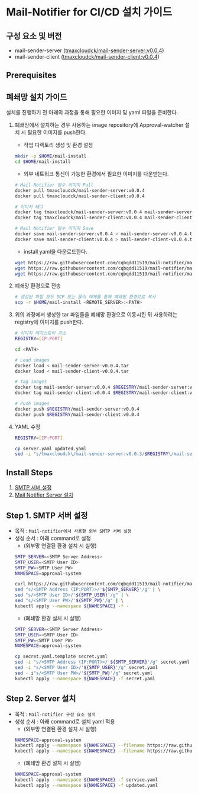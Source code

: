 # Mail-Notifier for CI/CD 설치 가이드

## 구성 요소 및 버전
* mail-sender-server ([tmaxcloudck/mail-sender-server:v0.0.4](https://hub.docker.com/layers/tmaxcloudck/mail-sender-server/v0.0.4/images/sha256-3d87f419d056132690bd7cdcb5aab1abe0021ae12b4efd50a8b7c0be7a44dd86?context=explore))
* mail-sender-client ([tmaxcloudck/mail-sender-client:v0.0.4](https://hub.docker.com/layers/tmaxcloudck/mail-sender-client/v0.0.4/images/sha256-0364005e432a67e839cee04cdb0ebb5d925eb4427fd248f346566300f890d046?context=explore))

## Prerequisites

## 폐쇄망 설치 가이드
설치를 진행하기 전 아래의 과정을 통해 필요한 이미지 및 yaml 파일을 준비한다.
1. 폐쇄망에서 설치하는 경우 사용하는 image repository에 Approval-watcher 설치 시 필요한 이미지를 push한다.
    * 작업 디렉토리 생성 및 환경 설정
    ```bash
    mkdir -p $HOME/mail-install
    cd $HOME/mail-install
    ```
    * 외부 네트워크 통신이 가능한 환경에서 필요한 이미지를 다운받는다.
    ```bash
    # Mail Notifier 필수 이미지 Pull
    docker pull tmaxcloudck/mail-sender-server:v0.0.4
    docker pull tmaxcloudck/mail-sender-client:v0.0.4
   
    # 이미지 태그
    docker tag tmaxcloudck/mail-sender-server:v0.0.4 mail-sender-server:v0.0.4
    docker tag tmaxcloudck/mail-sender-client:v0.0.4 mail-sender-client:v0.0.4
    
    # Mail Notifier 필수 이미지 Save
    docker save mail-sender-server:v0.0.4 > mail-sender-server-v0.0.4.tar
    docker save mail-sender-client:v0.0.4 > mail-sender-client-v0.0.4.tar
    ```
    * install yaml을 다운로드한다.
    ```bash
    wget https://raw.githubusercontent.com/cqbqdd11519/mail-notifier/master/deploy/service.yaml
    wget https://raw.githubusercontent.com/cqbqdd11519/mail-notifier/master/deploy/server.yaml
    wget https://raw.githubusercontent.com/cqbqdd11519/mail-notifier/master/deploy/secret.yaml.template
    ```

2. 폐쇄망 환경으로 전송
    ```bash
    # 생성된 파일 모두 SCP 또는 물리 매체를 통해 폐쇄망 환경으로 복사
    scp -r $HOME/mail-install <REMOTE_SERVER>:<PATH>
    ``` 

3. 위의 과정에서 생성한 tar 파일들을 폐쇄망 환경으로 이동시킨 뒤 사용하려는 registry에 이미지를 push한다.
    ```bash
    # 이미지 레지스트리 주소
    REGISTRY=[IP:PORT]
   
    cd <PATH> 
    
    # Load images
    docker load < mail-sender-server-v0.0.4.tar
    docker load < mail-sender-client-v0.0.4.tar
    
    # Tag images
    docker tag mail-sender-server:v0.0.4 $REGISTRY/mail-sender-server:v0.0.4
    docker tag mail-sender-client:v0.0.4 $REGISTRY/mail-sender-client:v0.0.4
    
    # Push images
    docker push $REGISTRY/mail-sender-server:v0.0.4
    docker push $REGISTRY/mail-sender-client:v0.0.4
    ```
4. YAML 수정
    ```bash
    REGISTRY=[IP:PORT]
    
    cp server.yaml updated.yaml
    sed -i "s/tmaxcloudck\/mail-sender-server:v0.0.3/$REGISTRY\/mail-sender-server:v0.0.3/g" updated.yaml
    ```

## Install Steps
1. [SMTP 서버 설정](#step-1-smtp-서버-설정)
2. [Mail Notifier Server 설치](#step-2-Server-설치)

## Step 1. SMTP 서버 설정
* 목적 : `Mail-notifier에서 사용할 외부 SMTP 서버 설정`
* 생성 순서 : 아래 command로 설정
    * (외부망 연결된 환경 설치 시 실행)
    ```bash
    SMTP_SERVER=<SMTP Server Address>
    SMTP_USER=<SMTP User ID>
    SMTP_PW=<SMTP User PW>
    NAMESPACE=approval-system
    
    curl https://raw.githubusercontent.com/cqbqdd11519/mail-notifier/master/deploy/secret.yaml.template -s | \
    sed "s/<SMTP Address (IP:PORT)>/'${SMTP_SERVER}'/g" | \
    sed "s/<SMTP User ID>/'${SMTP_USER}'/g" | \
    sed "s/<SMTP User PW>/'${SMTP_PW}'/g" | \
    kubectl apply --namespace ${NAMESPACE} -f -
    ```
    * (폐쇄망 환경 설치 시 실행)
    ```bash
    SMTP_SERVER=<SMTP Server Address>
    SMTP_USER=<SMTP User ID>
    SMTP_PW=<SMTP User PW>
    NAMESPACE=approval-system

    cp secret.yaml.template secret.yaml
    sed -i "s/<SMTP Address (IP:PORT)>/'${SMTP_SERVER}'/g" secret.yaml
    sed -i "s/<SMTP User ID>/'${SMTP_USER}'/g" secret.yaml
    sed - i"s/<SMTP User PW>/'${SMTP_PW}'/g" secret.yaml
    kubectl apply --namespace ${NAMESPACE} -f secret.yaml
    ```

## Step 2. Server 설치
* 목적 : `Mail-notifier 구성 요소 설치`
* 생성 순서 : 아래 command로 설치 yaml 적용
    * (외부망 연결된 환경 설치 시 실행)
    ```bash
    NAMESPACE=approval-system
    kubectl apply --namespace ${NAMESPACE} --filename https://raw.githubusercontent.com/cqbqdd11519/mail-notifier/master/deploy/service.yaml
    kubectl apply --namespace ${NAMESPACE} --filename https://raw.githubusercontent.com/cqbqdd11519/mail-notifier/master/deploy/server.yaml
    ```
    * (폐쇄망 환경 설치 시 실행)
    ```bash
    NAMESPACE=approval-system
    kubectl apply --namespace ${NAMESPACE} -f service.yaml
    kubectl apply --namespace ${NAMESPACE} -f updated.yaml
    ```
